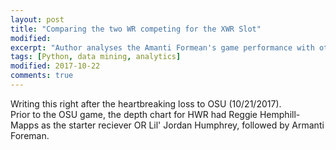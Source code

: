 ```yaml
---
layout: post
title: "Comparing the two WR competing for the XWR Slot"
modified:
excerpt: "Author analyses the Amanti Formean's game performance with other WR in the team"
tags: [Python, data mining, analytics]
modified: 2017-10-22
comments: true
---
```


Writing this right after the heartbreaking loss to OSU (10/21/2017).
<br>
Prior to the OSU game, the depth chart for HWR had Reggie Hemphill-Mapps as the starter reciever OR Lil' Jordan Humphrey, followed by Armanti Foreman. 
